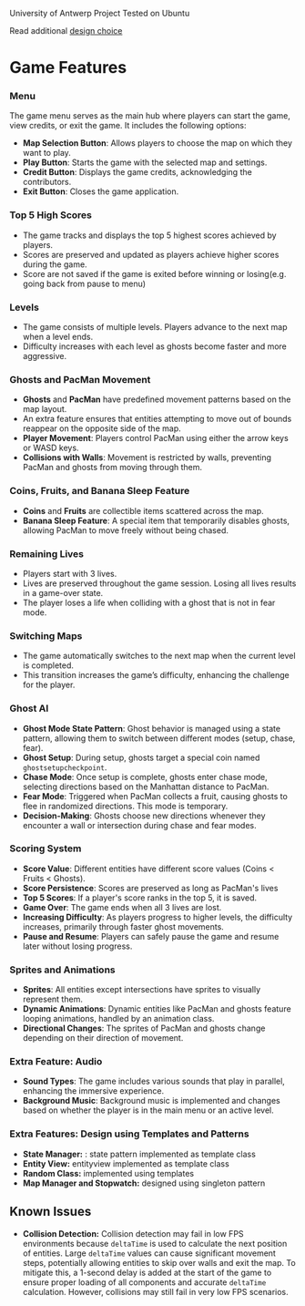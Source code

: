 University of Antwerp Project
Tested on Ubuntu

Read additional [design choice](https://github.com/AP-Lab-Sessions/2023-project-Z3roC0d3/blob/master/PacManV2%20Doc.pdf)

# Game Features

### Menu

The game menu serves as the main hub where players can start the game, view credits, or exit the game. It includes the
following options:

- **Map Selection Button**: Allows players to choose the map on which they want to play.
- **Play Button**: Starts the game with the selected map and settings.
- **Credit Button**: Displays the game credits, acknowledging the contributors.
- **Exit Button**: Closes the game application.

### Top 5 High Scores

- The game tracks and displays the top 5 highest scores achieved by players.
- Scores are preserved and updated as players achieve higher scores during the game.
- Score are not saved if the game is exited before winning or losing(e.g. going back from pause to menu)

### Levels

- The game consists of multiple levels. Players advance to the next map when a level ends.
- Difficulty increases with each level as ghosts become faster and more aggressive.

### Ghosts and PacMan Movement

- **Ghosts** and **PacMan** have predefined movement patterns based on the map layout.
- An extra feature ensures that entities attempting to move out of bounds reappear on the opposite side of the map.
- **Player Movement**: Players control PacMan using either the arrow keys or WASD keys.
- **Collisions with Walls**: Movement is restricted by walls, preventing PacMan and ghosts from moving through them.

### Coins, Fruits, and Banana Sleep Feature

- **Coins** and **Fruits** are collectible items scattered across the map.
- **Banana Sleep Feature**: A special item that temporarily disables ghosts, allowing PacMan to move freely without
  being chased.

### Remaining Lives

- Players start with 3 lives.
- Lives are preserved throughout the game session. Losing all lives results in a game-over state.
- The player loses a life when colliding with a ghost that is not in fear mode.

### Switching Maps

- The game automatically switches to the next map when the current level is completed.
- This transition increases the game’s difficulty, enhancing the challenge for the player.

### Ghost AI

- **Ghost Mode State Pattern**: Ghost behavior is managed using a state pattern, allowing them to switch between
  different modes (setup, chase, fear).
- **Ghost Setup**: During setup, ghosts target a special coin named `ghostsetupcheckpoint`.
- **Chase Mode**: Once setup is complete, ghosts enter chase mode, selecting directions based on the Manhattan distance
  to PacMan.
- **Fear Mode**: Triggered when PacMan collects a fruit, causing ghosts to flee in randomized directions. This mode is
  temporary.
- **Decision-Making**: Ghosts choose new directions whenever they encounter a wall or intersection during chase and fear
  modes.

### Scoring System

- **Score Value**: Different entities have different score values (Coins < Fruits < Ghosts).
- **Score Persistence**: Scores are preserved as long as PacMan's lives
- **Top 5 Scores**: If a player's score ranks in the top 5, it is saved.
- **Game Over**: The game ends when all 3 lives are lost.
- **Increasing Difficulty**: As players progress to higher levels, the difficulty increases, primarily through faster
  ghost movements.
- **Pause and Resume**: Players can safely pause the game and resume later without losing progress.

### Sprites and Animations

- **Sprites**: All entities except intersections have sprites to visually represent them.
- **Dynamic Animations**: Dynamic entities like PacMan and ghosts feature looping animations, handled by an animation
  class.
- **Directional Changes**: The sprites of PacMan and ghosts change depending on their direction of movement.

### Extra Feature: Audio

- **Sound Types**: The game includes various sounds that play in parallel, enhancing the immersive experience.
- **Background Music**: Background music is implemented and changes based on whether the player is in the main menu or
  an active level.

### Extra Features: Design using Templates and Patterns

- **State Manager:** : state pattern implemented as template class
- **Entity View:** entityview implemented as template class
- **Random Class:** implemented using templates
- **Map Manager and Stopwatch:** designed using singleton pattern

## Known Issues

- **Collision Detection:** Collision detection may fail in low FPS environments because `deltaTime` is used to calculate
  the next position of entities. Large `deltaTime` values can cause significant movement steps, potentially allowing
  entities to skip over walls and exit the map. To mitigate this, a 1-second delay is added at the start of the game to
  ensure proper loading of all components and accurate `deltaTime` calculation. However, collisions may still fail in
  very low FPS scenarios.



